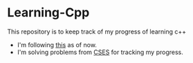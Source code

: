 # Learning-Cpp
This repository is to keep track of my progress of learning c++
- I'm following [this](https://www.greenteapress.com/thinkcpp/thinkCScpp.pdf) as of now.
- I'm solving problems from [CSES](https://cses.fi) for tracking my progress.